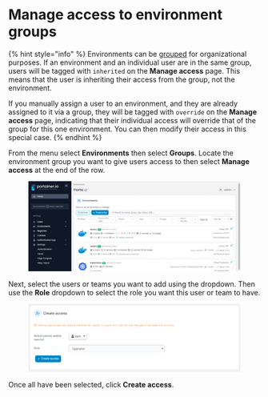 # Manage access to environment groups

{% hint style="info" %}
Environments can be [grouped](groups.md) for organizational purposes. If an environment and an individual user are in the same group, users will be tagged with `inherited` on the **Manage access** page. This means that the user is inheriting their access from the group, not the environment.

If you manually assign a user to an environment, and they are already assigned to it via a group, they will be tagged with `override` on the **Manage access** page, indicating that their individual access will override that of the group for this one environment. You can then modify their access in this special case.
{% endhint %}

From the menu select **Environments** then select **Groups**. Locate the environment group you want to give users access to then select **Manage access** at the end of the row.

<figure><img src="../../.gitbook/assets/2.15-settings-env-groupaccess.gif" alt=""><figcaption></figcaption></figure>

Next, select the users or teams you want to add using the dropdown. Then use the **Role** dropdown to select the role you want this user or team to have.

<figure><img src="../../.gitbook/assets/2.15-settings-env-access-create.png" alt=""><figcaption></figcaption></figure>

Once all have been selected, click **Create access**.
